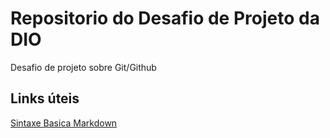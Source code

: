 # Repositorio do Desafio de Projeto da DIO
Desafio de projeto sobre Git/Github

## Links úteis 
[Sintaxe Basica Markdown](https://www.markdownguide.org)
